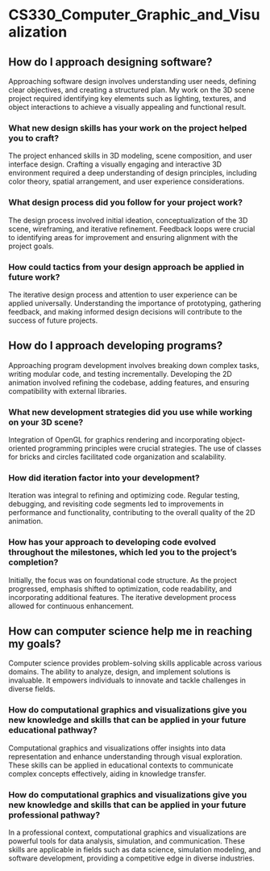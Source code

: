 # CS330_Computer_Graphic_and_Visualization

## How do I approach designing software?
Approaching software design involves understanding user needs, defining clear objectives, and creating a structured plan. My work on the 3D scene project required identifying key elements such as lighting, textures, and object interactions to achieve a visually appealing and functional result.

### What new design skills has your work on the project helped you to craft?
The project enhanced skills in 3D modeling, scene composition, and user interface design. Crafting a visually engaging and interactive 3D environment required a deep understanding of design principles, including color theory, spatial arrangement, and user experience considerations.

### What design process did you follow for your project work?
The design process involved initial ideation, conceptualization of the 3D scene, wireframing, and iterative refinement. Feedback loops were crucial to identifying areas for improvement and ensuring alignment with the project goals.

### How could tactics from your design approach be applied in future work?
The iterative design process and attention to user experience can be applied universally. Understanding the importance of prototyping, gathering feedback, and making informed design decisions will contribute to the success of future projects.

## How do I approach developing programs?
Approaching program development involves breaking down complex tasks, writing modular code, and testing incrementally. Developing the 2D animation involved refining the codebase, adding features, and ensuring compatibility with external libraries.

### What new development strategies did you use while working on your 3D scene?
Integration of OpenGL for graphics rendering and incorporating object-oriented programming principles were crucial strategies. The use of classes for bricks and circles facilitated code organization and scalability.

### How did iteration factor into your development?
Iteration was integral to refining and optimizing code. Regular testing, debugging, and revisiting code segments led to improvements in performance and functionality, contributing to the overall quality of the 2D animation.

### How has your approach to developing code evolved throughout the milestones, which led you to the project’s completion?
Initially, the focus was on foundational code structure. As the project progressed, emphasis shifted to optimization, code readability, and incorporating additional features. The iterative development process allowed for continuous enhancement.

## How can computer science help me in reaching my goals?
Computer science provides problem-solving skills applicable across various domains. The ability to analyze, design, and implement solutions is invaluable. It empowers individuals to innovate and tackle challenges in diverse fields.

### How do computational graphics and visualizations give you new knowledge and skills that can be applied in your future educational pathway?
Computational graphics and visualizations offer insights into data representation and enhance understanding through visual exploration. These skills can be applied in educational contexts to communicate complex concepts effectively, aiding in knowledge transfer.

### How do computational graphics and visualizations give you new knowledge and skills that can be applied in your future professional pathway?
In a professional context, computational graphics and visualizations are powerful tools for data analysis, simulation, and communication. These skills are applicable in fields such as data science, simulation modeling, and software development, providing a competitive edge in diverse industries.
